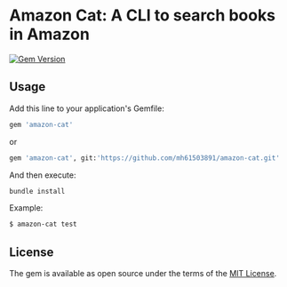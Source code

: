 # Amazon Cat: A CLI to search books in Amazon

[![Gem Version](https://badge.fury.io/rb/amazon-cat.svg)](https://badge.fury.io/rb/amazon-cat)

## Usage

Add this line to your application's Gemfile:

```ruby
gem 'amazon-cat'
```

or

```ruby
gem 'amazon-cat', git:'https://github.com/mh61503891/amazon-cat.git'
```

And then execute:

```bash
bundle install
```

Example:


```bash
$ amazon-cat test
```

## License

The gem is available as open source under the terms of the [MIT License](http://opensource.org/licenses/MIT).
